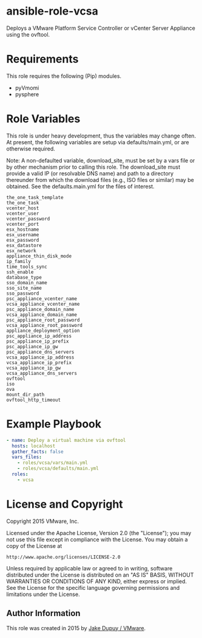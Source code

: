 # ansible-role-vcsa

Deploys a VMware Platform Service Controller or vCenter Server Appliance using
the ovftool.

# Requirements

This role requires the following (Pip) modules.

- pyVmomi
- pysphere

# Role Variables

This role is under heavy development, thus the variables may change often.
At present, the following variables are setup via defaults/main.yml, or are
otherwise required.

Note: A non-defaulted variable, download_site, must be set by a vars file
or by other mechanism prior to calling this role. The download_site must
provide a valid IP (or resolvable DNS name) and path to a directory thereunder
from which the download files (e.g., ISO files or similar) may be obtained.
See the defaults.main.yml for the files of interest.

```
the_one_task_template
the_one_task
vcenter_host
vcenter_user
vcenter_password
vcenter_port
esx_hostname
esx_username
esx_password
esx_datastore
esx_network
appliance_thin_disk_mode
ip_family
time_tools_sync
ssh_enable
database_type
sso_domain_name
sso_site_name
sso_password
psc_appliance_vcenter_name
vcsa_appliance_vcenter_name
psc_appliance_domain_name
vcsa_appliance_domain_name
psc_appliance_root_password
vcsa_appliance_root_password
appliance_deployment_option
psc_appliance_ip_address
psc_appliance_ip_prefix
psc_appliance_ip_gw
psc_appliance_dns_servers
vcsa_appliance_ip_address
vcsa_appliance_ip_prefix
vcsa_appliance_ip_gw
vcsa_appliance_dns_servers
ovftool
iso
ova
mount_dir_path
ovftool_http_timeout
```

# Example Playbook

```yaml
- name: Deploy a virtual machine via ovftool
  hosts: localhost
  gather_facts: false
  vars_files:
    - roles/vcsa/vars/main.yml
    - roles/vcsa/defaults/main.yml
  roles:
    - vcsa
```

# License and Copyright

Copyright 2015 VMware, Inc.

Licensed under the Apache License, Version 2.0 (the "License");
you may not use this file except in compliance with the License.
You may obtain a copy of the License at

    http://www.apache.org/licenses/LICENSE-2.0

Unless required by applicable law or agreed to in writing, software
distributed under the License is distributed on an "AS IS" BASIS,
WITHOUT WARRANTIES OR CONDITIONS OF ANY KIND, either express or implied.
See the License for the specific language governing permissions and
limitations under the License.

## Author Information

This role was created in 2015 by [Jake Dupuy / VMware](http://www.vmware.com/).
